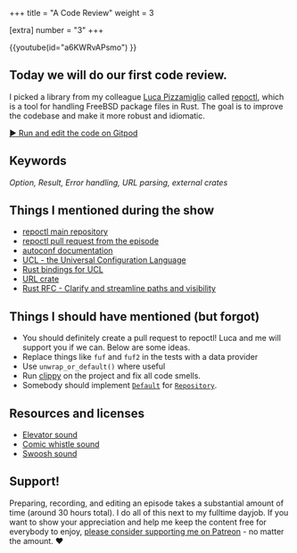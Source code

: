 +++
title = "A Code Review"
weight = 3

[extra]
number = "3"
+++

{{youtube(id="a6KWRvAPsmo") }}

## Today we will do our first code review. 

I picked a library from my colleague [Luca Pizzamiglio](https://github.com/pizzamig/) called [repoctl](https://github.com/pizzamig/repoctl), which is a tool for handling FreeBSD package files in Rust. The goal is to improve the codebase and make it more robust and idiomatic.


<!-- more -->

<a target="_blank" class="button"
href="https://gitpod.io/#https://github.com/hello-rust/show/tree/master/episode/3">&#x25b6;
Run and edit the code on Gitpod</a>

## Keywords

*Option, Result, Error handling, URL parsing, external crates*

## Things I mentioned during the show

* [repoctl main repository](https://github.com/pizzamig/repoctl)
* [repoctl pull request from the episode](https://github.com/pizzamig/repoctl/pull/1)
* [autoconf documentation](https://www.gnu.org/software/autoconf/autoconf.html)
* [UCL - the Universal Configuration Language](https://github.com/vstakhov/libucl)
* [Rust bindings for UCL](https://github.com/hauleth/ucl-rs)
* [URL crate](https://crates.io/crates/url)
* [Rust RFC - Clarify and streamline paths and visibility](https://github.com/rust-lang/rust/issues/44660) 

## Things I should have mentioned (but forgot)

* You should definitely create a pull request to repoctl! Luca and me will support you if we can. Below are some ideas.
* Replace things like `fuf` and `fuf2` in the tests with a data provider
* Use `unwrap_or_default()` where useful
* Run [clippy](https://github.com/rust-lang-nursery/rust-clippy) on the project and fix all code smells.
* Somebody should implement [`Default`](https://doc.rust-lang.org/std/default/trait.Default.html) for [`Repository`](https://github.com/pizzamig/repoctl/blob/master/src/repository/mod.rs#L9).


## Resources and licenses

* [Elevator sound](https://freesound.org/people/omarie/sounds/382447/)
* [Comic whistle sound](https://freesound.org/people/InspectorJ/sounds/410803/)
* [Swoosh sound](https://freesound.org/people/martian/sounds/19312/)



## Support!

Preparing, recording, and editing an episode takes a substantial amount of time
(around 30 hours total). I do all of this next to my fulltime dayjob.
If you want to show your appreciation and help me keep the content free
for everybody to enjoy, [please consider supporting me on
Patreon](https://www.patreon.com/bePatron?c=1568097) - no matter the amount. ❤️